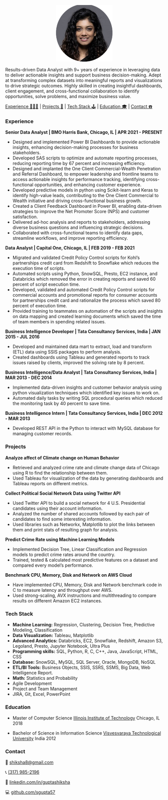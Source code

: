 <p align="center">
	<img width="180" height="180" src="/img/circular-shot.png"/>
</p>

Results-driven Data Analyst with 9+ years of experience in leveraging data to deliver actionable insights and support business decision-making. Adept at transforming complex datasets into meaningful reports and visualizations to drive strategic outcomes. Highly skilled in creating insightful dashboards, client engagement, and cross-functional collaboration to identify opportunities, solve problems, and maximize business value.

[Experience 👩🏻‍💻](#experience) | [Projects 🤖](#projects) | [Tech Stack 🕹](#tech-stack) | [Education 🎓](#education) | [Contact ☎️](#contact)

### Experience
**Senior Data Analyst | BMO Harris Bank, Chicago, IL | APR 2021 - PRESENT**
- Designed and implemented Power BI Dashboards to provide actionable insights, enhancing decision-making processes for business stakeholders.
- Developed SAS scripts to optimize and automate reporting processes, reducing reporting time by 67 percent and increasing efficiency.
- Designed and implanted the One Client Commercial-Wealth Penetration and Referral Dashboard, to empower leadership and frontline teams to access actionable insights for performance tracking, identifying cross-functional opportunities, and enhancing customer experience.
- Developed predictive models in python using Scikit-learn and Keras to identify high-value leads, contributing to the One Client Commercial to Wealth initiative and driving cross-functional business growth.
- Created a Client Feedback Dashboard in Power BI, enabling data-driven strategies to improve the Net Promoter Score (NPS) and customer satisfaction.
- Delivered ad-hoc analysis and reports to stakeholders, addressing diverse business questions and influencing strategic decisions.
- Collaborated with cross-functional teams to identify data gaps, streamline workflows, and improve reporting efficiency.

**Data Analyst | Capital One, Chicago, IL | FEB 2019 - FEB 2021**
- Migrated and validated Credit Policy Control scripts for Kohl’s partnerships credit card from Redshift to Snowflake which reduces the execution time of scripts.
- Automated scripts using Python, SnowSQL, Presto, EC2 instance, and Databricks which removed the error in creating reports and saved 60 percent of script execution time.
- Developed, validated and automated Credit Policy Control scripts for commercial accounts and promotional reports for consumer accounts for partnerships credit card and rationalize the process which saved 80 percent of execution time.
- Provided training to teammates on automation of the scripts and insights on data mapping and created learning documents which saved the time of team members in spending related issues.

**Business Intelligence Developer | Tata Consultancy Services, India | JAN 2015 - JUL 2016**
- Developed and maintained data mart to extract, load and transform (ETL) data using SSIS packages to perform analysis.
- Created dashboards using Tableau and generated reports to track issues raised by clients, improved the solving rate by 8 percent.

**Business Intelligence/Data Analyst | Tata Consultancy Services, India | MAR 2013 - DEC 2014**
- Implemented data-driven insights and customer behavior analysis using python visualization techniques which identified key issues to work on.
- Automated daily tasks by writing SQL procedural queries which reduced the monitoring task by 40 percent to save time.


**Business Intelligence Intern | Tata Consultancy Services, India | DEC 2012 - MAR 2013**
- Developed REST API in the Python to interact with MySQL database for managing customer records.

### Projects

**Analyze affect of Climate change on Human Behavior**
- Retrieved and analyzed crime rate and climate change data of Chicago using R to find the relationship between them.
- Used Tableau for visualization of the data by generating dashboards and Tableau reports on different metrics.

**Collect Political Social Network Data using Twitter API**
- Used Twitter API to build a social network for 4 U.S. Presidential candidates using their account information.
- Analyzed the number of shared accounts followed by each pair of candidates to find some interesting information.
- Used libraries such as Networkx, Matplotlib to plot the links between them and print stats of resulting graph for analysis.

**Predict Crime Rate using Machine Learning Models**
- Implemented Decision Tree, Linear Classification and Regression models to predict crime rates around the country.
- Trained, tested & calculated most predictive features on a dataset and compared every model’s performance.

**Benchmark CPU, Memory, Disk and Network on AWS Cloud**
- Have implemented CPU, Memory, Disk and Network benchmark code in C to measure latency and throughput over AWS.
- Used strong-scaling, AVX instructions and multithreading to compare results on different Amazon EC2 instances.

### Tech Stack
- **Machine Learning:** Regression, Clustering, Decision Tree, Predictive Modeling, Classification
- **Data Visualization:** Tableau, Matplotlib
- **Advanced Analytics:** Databricks, EC2, Snowflake, Redshift, Amazon S3, Legoland, Presto, Jupyter Notebook, Ultra Plus
- **Programming skills:** SQL, Python, R, C, C++, Java, JavaScript, HTML, CSS
- **Database:** SnowSQL, MySQL, SQL Server, Oracle, MongoDB, NoSQL
- **ETL/BI Tools:** Business Objects, SSIS, SSRS, SSMS, Big Data, Web Intelligence Report.
- **Math:** Statistics and Probability
- Agile Development
- Project and Team Management
- JIRA, Git, Excel, PowerPoint

### Education
- Master of Computer Science [Illinois Institute of Technology](https://www.iit.edu/) Chicago, IL 2018

- Bachelor of Science in Information Science [Visvesvaraya Technological University](https://vtu.ac.in/en/) India  2012

### Contact

📨 [shiksha8@gmail.com](mailto://shiksha8@gmail.com)

📞 [(317) 985-2196](tel://+13179852196) 

📎 [linkedin.com/in/guptashiksha](https://www.linkedin.com/in/guptashiksha) 

💻 [github.com/sgupta57](https://www.github.com/sgupta57)
